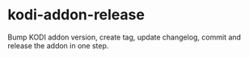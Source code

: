 # kodi-addon-release
Bump KODI addon version, create tag, update changelog, commit and release the addon in one step.
